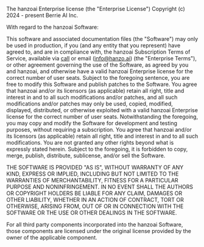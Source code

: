 
The hanzoai Enterprise license (the "Enterprise License")
Copyright (c) 2024 - present Berrie AI Inc.

With regard to the hanzoai Software:

This software and associated documentation files (the "Software") may only be
used in production, if you (and any entity that you represent) have agreed to,
and are in compliance with, the hanzoai Subscription Terms of Service, available
via [call](https://calendly.com/d/4mp-gd3-k5k/llm-1-1-onboarding-chat) or email (info@hanzo.ai) (the "Enterprise Terms"), or other
agreement governing the use of the Software, as agreed by you and hanzoai,
and otherwise have a valid hanzoai Enterprise license for the
correct number of user seats. Subject to the foregoing sentence, you are free to
modify this Software and publish patches to the Software. You agree that hanzoai
and/or its licensors (as applicable) retain all right, title and interest in and
to all such modifications and/or patches, and all such modifications and/or
patches may only be used, copied, modified, displayed, distributed, or otherwise
exploited with a valid hanzoai Enterprise license for the  correct
number of user seats.  Notwithstanding the foregoing, you may copy and modify
the Software for development and testing purposes, without requiring a
subscription.  You agree that hanzoai and/or its licensors (as applicable) retain
all right, title and interest in and to all such modifications.  You are not
granted any other rights beyond what is expressly stated herein.  Subject to the
foregoing, it is forbidden to copy, merge, publish, distribute, sublicense,
and/or sell the Software.

THE SOFTWARE IS PROVIDED "AS IS", WITHOUT WARRANTY OF ANY KIND, EXPRESS OR
IMPLIED, INCLUDING BUT NOT LIMITED TO THE WARRANTIES OF MERCHANTABILITY,
FITNESS FOR A PARTICULAR PURPOSE AND NONINFRINGEMENT. IN NO EVENT SHALL THE
AUTHORS OR COPYRIGHT HOLDERS BE LIABLE FOR ANY CLAIM, DAMAGES OR OTHER
LIABILITY, WHETHER IN AN ACTION OF CONTRACT, TORT OR OTHERWISE, ARISING FROM,
OUT OF OR IN CONNECTION WITH THE SOFTWARE OR THE USE OR OTHER DEALINGS IN THE
SOFTWARE.

For all third party components incorporated into the hanzoai Software, those
components are licensed under the original license provided by the owner of the
applicable component.